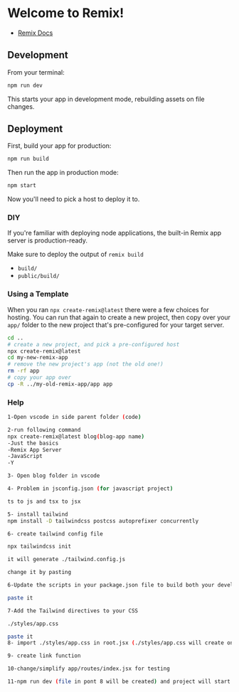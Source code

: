 # Welcome to Remix!

- [Remix Docs](https://remix.run/docs)

## Development

From your terminal:

```sh
npm run dev
```

This starts your app in development mode, rebuilding assets on file changes.

## Deployment

First, build your app for production:

```sh
npm run build
```

Then run the app in production mode:

```sh
npm start
```

Now you'll need to pick a host to deploy it to.

### DIY

If you're familiar with deploying node applications, the built-in Remix app server is production-ready.

Make sure to deploy the output of `remix build`

- `build/`
- `public/build/`

### Using a Template

When you ran `npx create-remix@latest` there were a few choices for hosting. You can run that again to create a new project, then copy over your `app/` folder to the new project that's pre-configured for your target server.

```sh
cd ..
# create a new project, and pick a pre-configured host
npx create-remix@latest
cd my-new-remix-app
# remove the new project's app (not the old one!)
rm -rf app
# copy your app over
cp -R ../my-old-remix-app/app app
```

### Help

```sh
1-Open vscode in side parent folder (code)

2-run following command
npx create-remix@latest blog(blog-app name)
-Just the basics
-Remix App Server
-JavaScript
-Y

3- Open blog folder in vscode

4- Problem in jsconfig.json (for javascript project)

ts to js and tsx to jsx

5- install tailwind
npm install -D tailwindcss postcss autoprefixer concurrently

6- create tailwind config file

npx tailwindcss init

it will generate ./tailwind.config.js

change it by pasting

6-Update the scripts in your package.json file to build both your development and production CSS.

paste it

7-Add the Tailwind directives to your CSS

./styles/app.css

paste it
8- import ./styles/app.css in root.jsx (./styles/app.css will create on npm run dev)

9- create link function

10-change/simplify app/routes/index.jsx for testing

11-npm run dev (file in pont 8 will be created) and project will start on http://localhost:3000/
```
